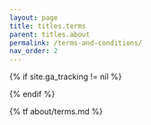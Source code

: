 ```yaml
---
layout: page
title: titles.terms
parent: titles.about
permalink: /terms-and-conditions/
nav_order: 2
---
```


{% if site.ga_tracking != nil %}
<script>gtag('config', '{{ site.ga_tracking }}', {'page_path': window.location.pathname})</script>
{% endif %}

{% tf about/terms.md %}